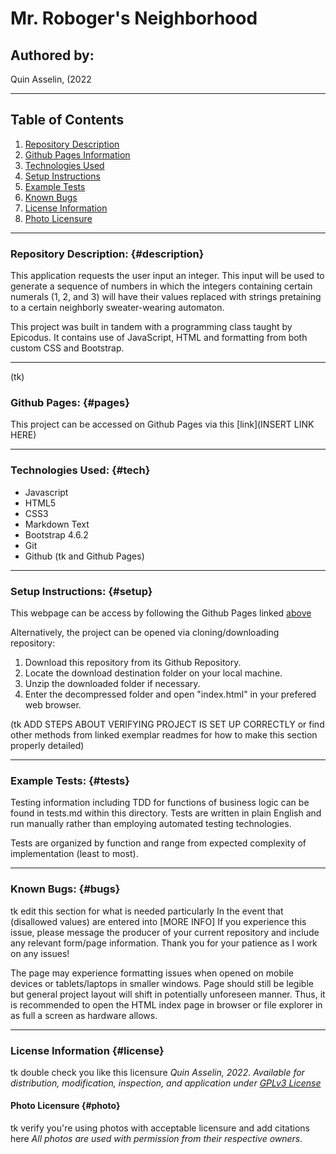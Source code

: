 # Mr. Roboger's Neighborhood

## Authored by: 
Quin Asselin, (2022

***

## Table of Contents
1. [Repository Description](#description)
2. [Github Pages Information](#pages)
3. [Technologies Used](#tech)
4. [Setup Instructions](#setup)
5. [Example Tests](#tests)
6. [Known Bugs](#bugs)
7. [License Information](#license)
8. [Photo Licensure](#photo)

*** 

### Repository Description: {#description}
This application requests the user input an integer. This input will be used to generate a sequence of numbers in which the integers containing certain numerals (1, 2, and 3) will have their values replaced with strings pretaining to a certain neighborly sweater-wearing automaton.

This project was built in tandem with a programming class taught by Epicodus. It contains use of JavaScript, HTML and formatting from both custom CSS and Bootstrap. 

***

(tk)
### Github Pages: {#pages}
This project can be accessed on Github Pages via this [link](INSERT LINK HERE)


***

### Technologies Used: {#tech}
- Javascript
- HTML5
- CSS3
- Markdown Text
- Bootstrap 4.6.2
- Git
- Github (tk and Github Pages)

***

### Setup Instructions: {#setup}
This webpage can be access by following the Github Pages linked [above](#pages)

Alternatively, the project can be opened via cloning/downloading repository:
1. Download this repository from its Github Repository.
2. Locate the download destination folder on your local machine.
3. Unzip the downloaded folder if necessary.
4. Enter the decompressed folder and open "index.html" in your prefered web browser.

(tk ADD STEPS ABOUT VERIFYING PROJECT IS SET UP CORRECTLY or find other methods from linked exemplar readmes for how to make this section properly detailed)
***

### Example Tests: {#tests}
Testing information including TDD for functions of business logic can be found in tests.md within this directory. Tests are written in plain English and run manually rather than employing automated testing technologies.

Tests are organized by function and range from expected complexity of implementation (least to most).
***

### Known Bugs: {#bugs}
tk edit this section for what is needed particularly
In the event that (disallowed values) are entered into [MORE INFO] If you experience this issue, please message the producer of your current repository and include any relevant form/page information. Thank you for your patience as I work on any issues!

The page may experience formatting issues when opened on mobile devices or tablets/laptops in smaller windows. Page should still be legible but general project layout will shift in potentially unforeseen manner. Thus, it is recommended to open the HTML index page in browser or file explorer in as full a screen as hardware allows.
***

### License Information {#license}
tk double check you like this licensure
*Quin Asselin, 2022. Available for distribution, modification, inspection, and application under [GPLv3 License](https://www.gnu.org/licenses/gpl-3.0.en.html)*

#### Photo Licensure {#photo}
tk verify you're using photos with acceptable licensure and add citations here
*All photos are used with permission from their respective owners.*